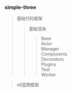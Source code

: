 ### simple-three

> 基础代码框架
>
> > 基础渲染
> >
> > > Base  
> > > Actor  
> > > Manager  
> > > Components  
> > > Decorators  
> > > Plugins  
> > > Test  
> > > Worker

> x6蓝图框架
